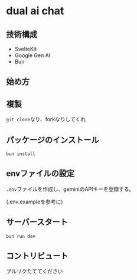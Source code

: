 # dual ai chat

## 技術構成
- SvelteKit
- Google Gen AI
- Bun

## 始め方
## 複製
`git clone`なり、forkなりしてくれ

## パッケージのインストール
```
bun install
```

## envファイルの設定
`.env`ファイルを作成し、geminiのAPIキーを登録する。

(.env.exampleを参考に)

## サーバースタート
```
bun run dev
```

## コントリビュート
プルリクたててください